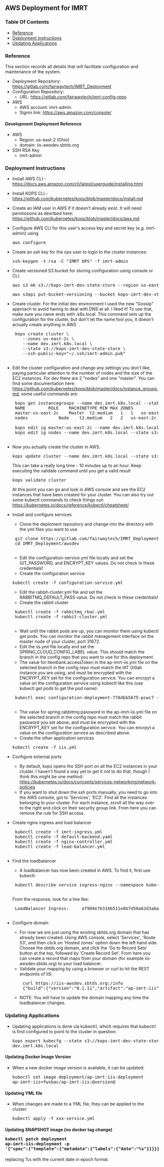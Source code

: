 ## AWS Deployment for IMRT
### Table Of Contents
* [Reference](#reference)
* [Deployment Instructions](#deployment-instructions)
* [Updating Applications](#updating-applications)

<a name="reference"></a>
### Reference
This section records all details that will facilitate configuration and maintenance of the system. 

* Deployment Repository: https://gitlab.com/fairwaytech/IMRT_Deployment
* Configuration Repository: 
    * URL: https://gitlab.com/fairwaytech/imrt-config-repo
* AWS
    * AWS account: imrt-admin
    * Signin link: https://aws.amazon.com/console/
#### Development Deployment Reference
* AWS
    * Region: us-east-2 (Ohio)
    * domain: iis-awsdev.sbtds.org
* SSH RSA Key
    * imrt-admin
        
### Deployment Instructions
* Install AWS CLI - https://docs.aws.amazon.com/cli/latest/userguide/installing.html
* Install KOPS CLI - https://github.com/kubernetes/kops/blob/master/docs/install.md
* Create an IAM user in AWS if it doesn't already exist. It will need permissions as desribed here: https://github.com/kubernetes/kops/blob/master/docs/aws.md
* Configure AWS CLI for this user's access key and secret key (e.g. imrt-admin) using <pre>aws configure</pre>
* Create an ssh key for the ops user to login to the cluster instances:
    <pre>ssh-keygen -t rsa -C "IMRT OPS" -f imrt-admin</pre>
* Create versioned S3 bucket for storing configuration using console or CLI.
    <pre>aws s3 mb s3://kops-imrt-dev-state-store --region us-east-2</pre>
    <pre>aws s3api put-bucket-versioning --bucket kops-imrt-dev-state-store --versioning-configuration Status=Enabled</pre>
* Create cluster. For the initial dev environment I used the new "Gossip" approach to avoid having to deal with DNS at all. I liked it! To use that, make sure you name ends with .k8s.local. This command sets up the configuration for the cluster, but don't let the name fool you, it doesn't actually create anything in AWS
    <pre>
   kops create cluster \
      --zones us-east-2c \
      --name dev.imrt.k8s.local \
      --state s3://kops-imrt-dev-state-store \
      --ssh-public-key="~/.ssh/imrt-admin.pub"
   </pre>
* Edit the cluster configuration and change any settings you don't like, paying particular attention to the number of nodes and the size of the EC2 instances. For dev there are 2 "nodes" and one "master". You can find some documentation here: https://github.com/kubernetes/kops/blob/master/docs/instance_groups.md, some useful commands are:
   <pre>
   kops get instancegroups --name dev.imrt.k8s.local --state s3://kops-imrt-dev-state-store
   NAME			ROLE	MACHINETYPE	MIN	MAX	ZONES
   master-us-east-2c	Master	t2.medium	1	1	us-east-2c
   nodes			Node	t2.medium	2	2	us-east-2c

   kops edit ig master-us-east-2c --name dev.imrt.k8s.local --state s3://kops-imrt-dev-state-store
   kops edit ig nodes --name dev.imrt.k8s.local --state s3://kops-imrt-dev-state-store
   </pre>
* Now you actually create the cluster in AWS. 
   <pre>kops update cluster --name dev.imrt.k8s.local --state s3://kops-imrt-dev-state-store --yes</pre>
   This can take a really long time - 10 minutes up to an hour. Keep executing the validate command until you get a valid result
   <pre>kops validate cluster</pre>
   At this point you can go and look in AWS console and see the EC2 instances that have been created for your cluster. You can also try out some kubectl commands to check things out: https://kubernetes.io/docs/reference/kubectl/cheatsheet/
   
* Install and configure services
   * Clone the deploment repository and change into the directory with the yml files you want to use
   <pre>
   git clone https://gitlab.com/fairwaytech/IMRT_Deployment.git
   cd IMRT_Deployment/awsdev
   </pre>
   * Edit the configuration-service.yml file locally and set the GIT_PASSWORD, and ENCRYPT_KEY values. Do not check in these credentials!
   * Create the configuration service
   <pre>kubectl create -f configuration-service.yml</pre>
   * Edit the rabbit-cluster.yml file and set the RABBITMQ_DEFAULT_PASS value. Do not check in these credentials!
   * Create the rabbit cluster
   <pre>
   kubectl create -f rabbitmq_rbac.yml
   kubectl create -f rabbit-cluster.yml
   </pre>
   * Wait until the rabbit pods are up, you can monitor them using kubectl get pods. You can monitor the rabbit management interface on the master node of your cluster, port 31672.
   * Edit the iis.yml file locally and set the SPRING_CLOUD_CONFIG_LABEL value. This should match the branch in the config repo that you want to use for this deployment. 
   * The value for itembank.accessToken in the ap-imrt-iis.yml file on the selected branch in the config repo must match the IAT Gitlab instance you are using, and must be encrypted with the ENCRYPT_KEY set for the configuration service. You can encrpyt a value on the configuration service using kubectl like this (use kubectl get pods to get the pod name):
   <pre>
   kubectl exec configuration-deployment-778dbb5675-pcwc7 -- curl http://localhost:8888/encrypt -d 'Test'
   </pre>
   * The value for spring.rabbitmq.password in the ap-imrt-iis.yml file on the selected branch in the config repo must match the rabbit password you set above, and must be encrypted with the ENCRYPT_KEY set for the configuration service. You can encrpyt a value on the configuration service as described above.
   * Create the other application services
   <pre>kubectl create -f iis.yml</pre>
* Configure external ports
   * By default, kops opens the SSH port on all the EC2 instances in your cluster. I haven't found a way yet to get it not to do that, though I think this might be one method:  https://kubernetes.io/docs/concepts/services-networking/network-policies
   * If you want to shut down the ssh ports manually, you need to go into the AWS console, got to 'Services', 'EC2'. Find all the instances belonging to your cluster. For each instance, scroll all the way over to the right and click on their security group link. From here you can remove the rule for SSH access.
* Create nginx ingress and load balancer
   <pre>
   kubectl create -f imrt-ingress.yml
   kubectl create -f default-backend.yaml
   kubectl create -f nginx-controller.yml
   kubectl create -f load-balancer.yml
   </pre>
* Find the loadbalancer
   * A loadbalancer has now been created in AWS. To find it, first use kubectl:
   <pre>
   kubectl describe service ingress-nginx --namespace kube-system
   </pre>
   From the response, look for a line like:
   <pre>
   LoadBalancer Ingress:     af909e7b316b511e8b7d50a62d3a6aa8-729550325.us-east-2.elb.amazonaws.com
   </pre>
* Configure domain
   * For now we are just using the existing sbtds.org domain that has already been created. Using AWS console, select 'Services', 'Route 53', and then click on 'Hosted zones' option down the left hand side. Choose the sbtds.org domain, and click the 'Go to Record Sets' button at the top, followed by 'Create Record Set'. From here you can create a record that maps from your domain (for example iis-awsdev.sbtds.org) to your load balancer.
   * Validate your mapping by using a browser or curl to hit the REST endpoints of IIS:
   <pre>
      curl https://iis-awsdev.sbtds.org:/info
      {"build":{"version":"0.1.11","artifact":"ap-imrt-iis","name":"ap-imrt-iis","group":"org.opentestsystem.ap","time":"2018-02-06 22:27:26+0000","by":"root"}}   </pre>
   * NOTE: You will have to update the domain mapping any time the loadbalancer changes.

### Updating Applications
   * Updating applications is done via kubectrl, which requires that kubectrl is first configured to point to the cluster in question: <pre>kops export kubecfg --state s3://kops-imrt-dev-state-store --name dev.imrt.k8s.local</pre>
#### Updating Docker Image Version
   * When a new docker image version is available, it can be updated: <pre>kubectl set image deployment/ap-imrt-iis-deployment ap-imrt-iis=fwsbac/ap-imrt-iis:@version@
#### Updating YML file
   * When changes are made to a YML file, they can be applied to the cluster: <pre>kubectl apply -f xxx-service.yml</pre>
#### Updating SNAPSHOT image (no docker tag change) <pre>kubectl patch deployment ap-imrt-iis-deployment -p '{\"spec\":{\"template\":{\"metadata\":{\"labels\":{\"date\":\"%s\"}}}}}'
</pre>
replacing %s with the current date in epoch format.
   
